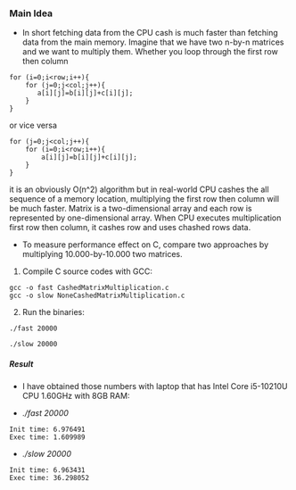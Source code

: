 ### Main Idea

-   In short fetching data from the CPU cash is much faster than fetching data from the main memory. Imagine that we have two n-by-n matrices and we want to multiply them. Whether you loop through the first row then column

```
for (i=0;i<row;i++){
    for (j=0;j<col;j++){
       a[i][j]=b[i][j]+c[i][j];
    }
}
```

or vice versa

```
for (j=0;j<col;j++){
    for (i=0;i<row;i++){
        a[i][j]=b[i][j]+c[i][j];
    }
}
```

it is an obviously O(n^2) algorithm but in real-world CPU cashes the all sequence of a memory location, multiplying the first row then column will be much faster. Matrix is a two-dimensional array and each row is represented by one-dimensional array. When CPU executes multiplication first row then column, it cashes row and uses chashed rows data.

-   To measure performance effect on C, compare two approaches by multiplying 10.000-by-10.000 two matrices.

1. Compile C source codes with GCC:

```
gcc -o fast CashedMatrixMultiplication.c
gcc -o slow NoneCashedMatrixMultiplication.c
```

2. Run the binaries:

```
./fast 20000
```

```
./slow 20000
```

##### Result

-   I have obtained those numbers with laptop that has Intel Core i5-10210U CPU 1.60GHz with 8GB RAM:

*   _./fast 20000_

```
Init time: 6.976491
Exec time: 1.609989
```

-   _./slow 20000_

```
Init time: 6.963431
Exec time: 36.298052
```
